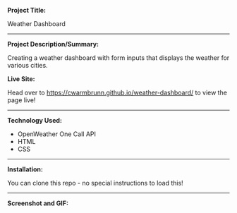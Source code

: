 **Project Title:**

Weather Dashboard

---

**Project Description/Summary:**

Creating a weather dashboard with form inputs that displays the weather for various cities.

**Live Site:**

Head over to https://cwarmbrunn.github.io/weather-dashboard/ to view the page live!

---

**Technology Used:**

- OpenWeather One Call API
- HTML
- CSS

---

**Installation:**

You can clone this repo - no special instructions to load this!

---

**Screenshot and GIF:**

![]()
